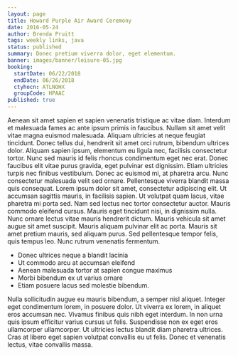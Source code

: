 ```yaml
---
layout: page
title: Howard Purple Air Award Ceremony
date: 2016-05-24
author: Brenda Pruitt
tags: weekly links, java
status: published
summary: Donec pretium viverra dolor, eget elementum.
banner: images/banner/leisure-05.jpg
booking:
  startDate: 06/22/2018
  endDate: 06/26/2018
  ctyhocn: ATLNOHX
  groupCode: HPAAC
published: true
---
```

Aenean sit amet sapien et sapien venenatis tristique ac vitae diam. Interdum et malesuada fames ac ante ipsum primis in faucibus. Nullam sit amet velit vitae magna euismod malesuada. Aliquam ultricies at neque feugiat tincidunt. Donec tellus dui, hendrerit sit amet orci rutrum, bibendum ultrices dolor. Aliquam sapien ipsum, elementum eu ligula nec, facilisis consectetur tortor. Nunc sed mauris id felis rhoncus condimentum eget nec erat. Donec faucibus elit vitae purus gravida, eget pulvinar est dignissim. Etiam ultricies turpis nec finibus vestibulum. Donec ac euismod mi, at pharetra arcu. Nunc consectetur malesuada velit sed ornare. Pellentesque viverra blandit massa quis consequat. Lorem ipsum dolor sit amet, consectetur adipiscing elit. Ut accumsan sagittis mauris, in facilisis sapien.
Ut volutpat quam lacus, vitae pharetra mi porta sed. Nam sed lectus nec tortor consectetur auctor. Mauris commodo eleifend cursus. Mauris eget tincidunt nisi, in dignissim nulla. Nunc ornare lectus vitae mauris hendrerit dictum. Mauris vehicula sit amet augue sit amet suscipit. Mauris aliquam pulvinar elit ac porta. Mauris sit amet pretium mauris, sed aliquam purus. Sed pellentesque tempor felis, quis tempus leo. Nunc rutrum venenatis fermentum.

* Donec ultrices neque a blandit lacinia
* Ut commodo arcu at accumsan eleifend
* Aenean malesuada tortor at sapien congue maximus
* Morbi bibendum ex ut varius ornare
* Etiam posuere lacus sed molestie bibendum.

Nulla sollicitudin augue eu mauris bibendum, a semper nisl aliquet. Integer eget condimentum lorem, in posuere dolor. Ut viverra ex lorem, in aliquet eros accumsan nec. Vivamus finibus quis nibh eget interdum. In non urna quis ipsum efficitur varius cursus ut felis. Suspendisse non ex eget eros ullamcorper ullamcorper. Ut ultricies lectus blandit diam pharetra ultrices. Cras at libero eget sapien volutpat convallis eu ut felis. Donec et venenatis lectus, vitae convallis massa.
